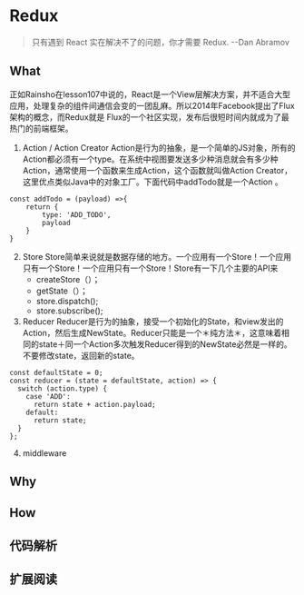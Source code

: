 # Redux
>只有遇到 React 实在解决不了的问题，你才需要 Redux.         --Dan Abramov 
## What
正如Rainsho在lesson107中说的，React是一个View层解决方案，并不适合大型应用，处理复杂的组件间通信会变的一团乱麻。所以2014年Facebook提出了Flux架构的概念，而Redux就是
Flux的一个社区实现，发布后很短时间内就成为了最热门的前端框架。

1. Action / Action Creator
Action是行为的抽象，是一个简单的JS对象，所有的Action都必须有一个type。在系统中视图要发送多少种消息就会有多少种Action，通常使用一个函数来生成Action，这个函数就叫做Action Creator，这里优点类似Java中的对象工厂。下面代码中addTodo就是一个Action 。
```
const addTodo = (payload) =>{
    return {
        type: 'ADD_TODO',
        payload
    }
}
```

2. Store
Store简单来说就是数据存储的地方。一个应用有一个Store！一个应用只有一个Store！一个应用只有一个Store！Store有一下几个主要的API来
   - createStore（）；
   - getState（）；
   - store.dispatch();
   - store.subscribe();
3. Reducer
Reducer是行为的抽象，接受一个初始化的State，和view发出的Action，然后生成NewState。Reducer只能是一个＊纯方法＊，这意味着相同的state＋同一个Action多次触发Reducer得到的NewState必然是一样的。不要修改state，返回新的state。
```
const defaultState = 0;
const reducer = (state = defaultState, action) => {
  switch (action.type) {
    case 'ADD':
      return state + action.payload;
    default: 
      return state;
  }
};
```
4. middleware

## Why

## How



## 代码解析

## 扩展阅读


